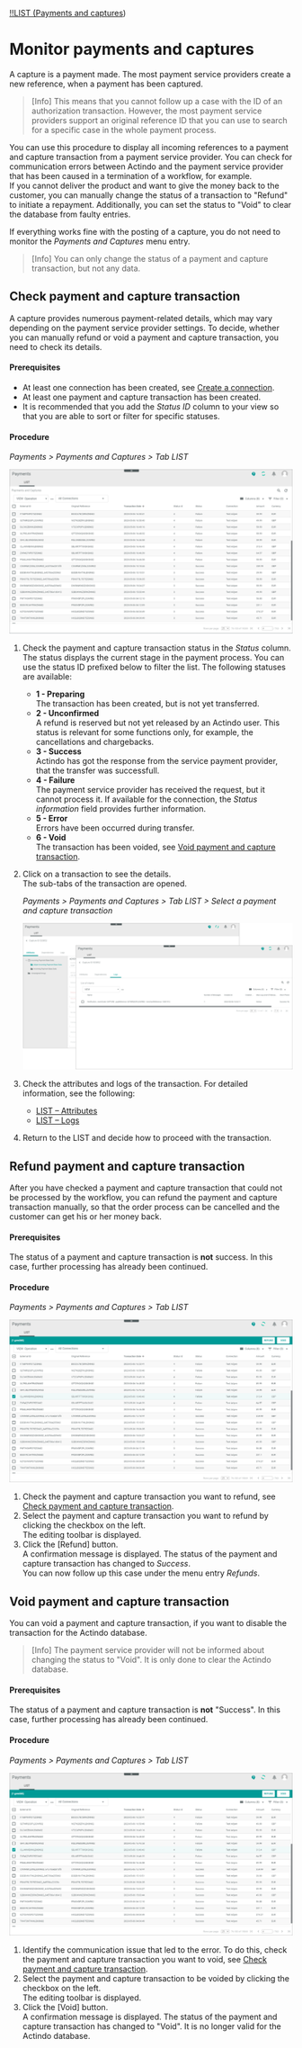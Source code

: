 [!!LIST (Payments and captures](../UserInterface/02a_ListPaymentsAndCaptures.md))


# Monitor payments and captures

A capture is a payment made. The most payment service providers create a new reference, when a payment has been captured.
> [Info] This means that you cannot follow up a case with the ID of an authorization transaction. However, the most payment service providers support an original reference ID that you can use to search for a specific case in the whole payment process.   

You can use this procedure to display all incoming references to a payment and capture transaction from a payment service provider. You can check for communication errors between Actindo and the payment service provider that has been caused in a termination of a workflow, for example.   
If you cannot deliver the product and want to give the money back to the customer, you can manually change the status of a transaction to "Refund" to initiate a repayment. Additionally, you can set the status to "Void" to clear the database from faulty entries.      

If everything works fine with the posting of a capture, you do not need to monitor the *Payments and Captures* menu entry.   
> [Info] You can only change the status of a payment and capture transaction, but not any data.


## Check payment and capture transaction

A capture provides numerous payment-related details, which may vary depending on the payment service provider settings. To decide, whether you can manually refund or void a payment and capture transaction, you need to check its details.

#### Prerequisites

- At least one connection has been created, see [Create a connection](../Integration/01_ManageConnections.md#create-a-connection).
- At least one payment and capture transaction has been created.
- It is recommended that you add the *Status ID* column to your view so that you are able to sort or filter for specific statuses. 

#### Procedure

*Payments > Payments and Captures > Tab LIST*  

![Payment and capture transactions](../../Assets/Screenshots/Payments/PaymentsCaptures/LISTPaymentsCaptures.png "[Payment and capture transactions]")  


1. Check the payment and capture transaction status in the *Status* column. The status displays the current stage in the payment process. You can use the status ID prefixed below to filter the list. The following statuses are available:   
    - **1 - Preparing**  
        The transaction has been created, but is not yet transferred.
    - **2 - Unconfirmed**   
        A refund is reserved but not yet released by an Actindo user. This status is relevant for some functions only, for example, the cancellations and chargebacks.
    - **3 - Success**  
        Actindo has got the response from the service payment provider, that the transfer was successfull.
    - **4 - Failure**   
        The payment service provider has received the request, but it cannot process it. If available for the connection, the *Status information* field provides further information.
    - **5 - Error**   
       Errors have been occurred during transfer.
    - **6 - Void**   
       The transaction has been voided, see [Void payment and capture transaction](#void-payment-and-payment-and-capture-transaction).
    
2. Click on a transaction to see the details.   
    The sub-tabs of the transaction are opened.   

    *Payments > Payments and Captures > Tab LIST > Select a payment and capture transaction*   

    ![Payment and capture attributes and logs](../../Assets/Screenshots/Payments/PaymentsCaptures/CheckAttributes.png "[Payment and capture attributes and logs]")   

3. Check the attributes and logs of the transaction. For detailed information, see the following:
     - [LIST &ndash; Attributes](../UserInterface/03_ListPaymentsAndCaptures.md#payments-and-captures-–-attributes)
     - [LIST &ndash; Logs](../UserInterface/03_ListPaymentsAndCaptures.md#payments-and-captures-–-logs)
4. Return to the LIST and decide how to proceed with the transaction.



## Refund payment and capture transaction

After you have checked a payment and capture transaction that could not be processed by the workflow, you can refund the payment and capture transaction manually, so that the order process can be cancelled and the customer can get his or her money back.<!---ist das richtig-->


#### Prerequisites

The status of a payment and capture transaction is **not** success. In this case, further processing has already been continued. <!---ist das richtig-->

#### Procedure

*Payments > Payments and Captures > Tab LIST*   

![LIST (Payments and captures)](../../Assets/Screenshots/Payments/PaymentsCaptures/ChangePaymentsCaptures.png "[LIST (Payments and captures]")   

1. Check the payment and capture transaction you want to refund, see [Check payment and capture transaction](#check-payment-and-capture-transaction).
2. Select the payment and capture transaction you want to refund by clicking the checkbox on the left.   
    The editing toolbar is displayed.
3. Click the [Refund] button. <!---was passsiert dann-->   
   A confirmation message is displayed. The status of the payment and capture transaction has changed to *Success*. <!---Stefan, oder "Unconfirmed"?-->   
   You can now follow up this case under the menu entry *Refunds*. <!-----Stefan ist das richtig?--> 



## Void payment and capture transaction

You can void a payment and capture transaction, if you want to disable the transaction for the Actindo database. 
> [Info] The payment service provider will not be informed about changing the status to "Void". It is only done to clear the Actindo database.

#### Prerequisites

The status of a payment and capture transaction is **not** "Success". In this case, further processing has already been continued. <!---ist das richtig-->

#### Procedure
*Payments > Payments and Captures > Tab LIST*

![Void payment and capture transaction](../../Assets/Screenshots/Payments/PaymentsCaptures/ChangePaymentsCaptures.png "[Void payment and capture transaction]")   

 1. Identify the communication issue that led to the error. To do this, check the payment and capture transaction you want to void, see [Check payment and capture transaction](#check-payment-and-capture-transaction).
2. Select the payment and capture transaction to be voided by clicking the checkbox on the left.   
    The editing toolbar is displayed.
3. Click the [Void] button.    
   A confirmation message is displayed. The status of the payment and capture transaction has changed to "Void". It is no longer valid for the Actindo database.